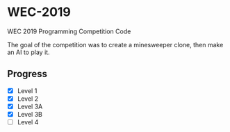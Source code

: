 # WEC-2019
WEC 2019 Programming Competition Code

The goal of the competition was to create a minesweeper clone, then make an AI to
play it.

## Progress
- [x] Level 1
- [x] Level 2
- [x] Level 3A
- [x] Level 3B
- [ ] Level 4
